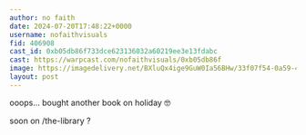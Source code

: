 ```yaml
---
author: no faith
date: 2024-07-20T17:48:22+0000
username: nofaithvisuals
fid: 406908
cast_id: 0xb05db86f733dce623136032a60219ee3e13fdabc
cast: https://warpcast.com/nofaithvisuals/0xb05db86f
image: https://imagedelivery.net/BXluQx4ige9GuW0Ia56BHw/33f07f54-0a59-4a0b-f953-5f191104e000/original
layout: post
---
```

ooops… bought another book on holiday 🤓  
  
soon on /the-library ?  

<img src='https://imagedelivery.net/BXluQx4ige9GuW0Ia56BHw/33f07f54-0a59-4a0b-f953-5f191104e000/original' alt='' referrerpolicy='no-referrer'/>